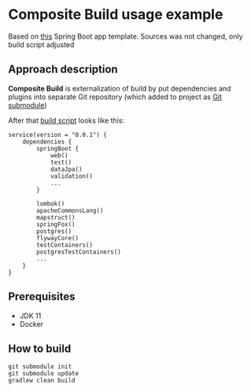 
# Composite Build usage example

Based on [this](https://github.com/andrei-punko/spring-boot-template) Spring Boot app template.
Sources was not changed, only build script adjusted

## Approach description

**Composite Build** is externalization of build by put dependencies and plugins into separate Git repository
(which added to project as [Git submodule](.gitmodules))

After that [build script](build.gradle.kts) looks like this:
```
service(version = "0.0.1") {
    dependencies {
        springBoot {
            web()
            test()
            dataJpa()
            validation()
            ...
        }

        lombok()
        apacheCommonsLang()
        mapstruct()
        springFox()
        postgres()
        flywayCore()
        testContainers()
        postgresTestContainers()
        ...
    }
}
```

## Prerequisites
- JDK 11
- Docker

## How to build
```
git submodule init
git submodule update
gradlew clean build
```

